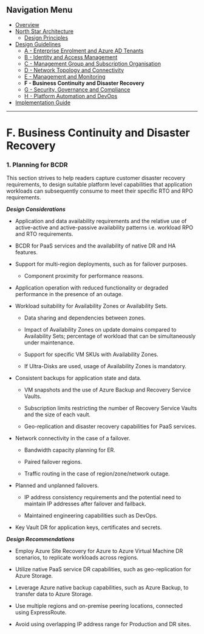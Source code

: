 ## Navigation Menu
* [Overview](../README.md)
* [North Star Architecture](./NorthStar-Architecture.md)
    -	[Design Principles](./Design-Principles.md)
* [Design Guidelines](./Design-Guidelines.md)
    -	[A - Enterprise Enrolment and Azure AD Tenants](./A-Enterprise-Enrolment-and-Azure-AD-Tenants.md)
    -	[B - Identity and Access Management](./B-Identity-and-Access-Management.md)
    -	[C - Management Group and Subscription Organisation](./C-Management-Group-and-Subscription-Organisation.md)
    -	[D - Network Topology and Connectivity](./D-Network-Topology-and-Connectivity.md)
    -	[E - Management and Monitoring](./E-Management-and-Monitoring.md)
    -	**F - Business Continuity and Disaster Recovery**
    -	[G - Security, Governance and Compliance](./G-Security-Governance-and-Compliance.md)
    -	[H - Platform Automation and DevOps](./H-Platform-Automation-and-DevOps.md)
* [Implementation Guide](./Implementation-Guide.md)
---

# F. Business Continuity and Disaster Recovery

### 1. Planning for BCDR

This section strives to help readers capture customer disaster recovery requirements, to design suitable platform level capabilities that application workloads can subsequently consume to meet their specific RTO and RPO requirements.

***Design Considerations***

-   Application and data availability requirements and the relative use of active-active and active-passive availability patterns i.e. workload RPO and RTO requirements.

-   BCDR for PaaS services and the availability of native DR and HA features.

-   Support for multi-region deployments, such as for failover purposes.

    -   Component proximity for performance reasons.

-   Application operation with reduced functionality or degraded performance in the presence of an outage.

-   Workload suitability for Availability Zones or Availability Sets.

    -   Data sharing and dependencies between zones.

    -   Impact of Availability Zones on update domains compared to Availability Sets; percentage of workload that can be simultaneously under maintenance.

    -   Support for specific VM SKUs with Availability Zones.

    -   If Ultra-Disks are used, usage of Availability Zones is mandatory.

-   Consistent backups for application state and data.

    -   VM snapshots and the use of Azure Backup and Recovery Service Vaults.

    -   Subscription limits restricting the number of Recovery Service Vaults and the size of each vault.

    -   Geo-replication and disaster recovery capabilities for PaaS services.

-   Network connectivity in the case of a failover.

    -   Bandwidth capacity planning for ER.

    -   Paired failover regions.

    -   Traffic routing in the case of region/zone/network outage.

-   Planned and unplanned failovers.

    -   IP address consistency requirements and the potential need to maintain IP addresses after failover and failback.

    -   Maintained engineering capabilities such as DevOps.

-   Key Vault DR for application keys, certificates and secrets.

***Design Recommendations***

-   Employ Azure Site Recovery for Azure to Azure Virtual Machine DR scenarios, to replicate workloads across regions.

-   Utilize native PaaS service DR capabilities, such as geo-replication for Azure Storage.

-   Leverage Azure native backup capabilities, such as Azure Backup, to transfer data to Azure Storage.

-   Use multiple regions and on-premise peering locations, connected using ExpressRoute.

<!-- -->

-   Avoid using overlapping IP address range for Production and DR sites.

